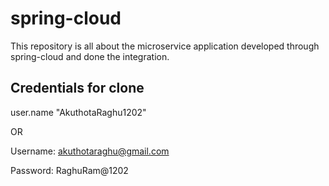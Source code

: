 # spring-cloud
This repository is all about the microservice application developed through spring-cloud and done the integration.

Credentials for clone
----------------------

user.name "AkuthotaRaghu1202"

OR

Username: akuthotaraghu@gmail.com

Password: RaghuRam@1202
